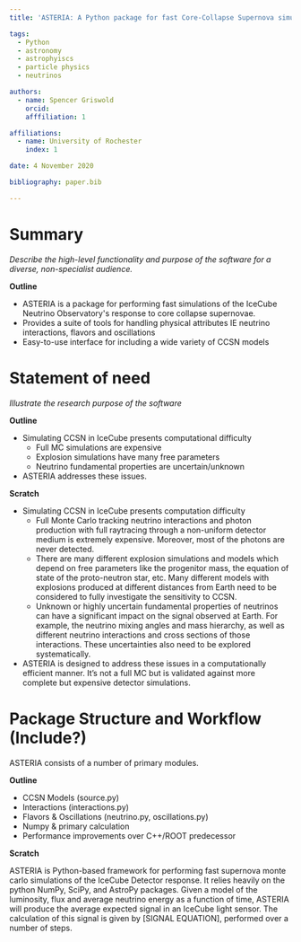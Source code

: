 ```yaml
---
title: 'ASTERIA: A Python package for fast Core-Collapse Supernova simulations in IceCube'

tags: 
  - Python
  - astronomy
  - astrophyiscs
  - particle physics
  - neutrinos

authors:
  - name: Spencer Griswold
    orcid: 
    afffiliation: 1

affiliations:
  - name: University of Rochester
    index: 1

date: 4 November 2020

bibliography: paper.bib

---
```


# Summary
_Describe the high-level functionality and purpose of the software for a diverse, non-specialist audience._

__Outline__
- ASTERIA is a package for performing fast simulations of the IceCube Neutrino Observatory's response to core collapse 
supernovae.
- Provides a suite of tools for handling physical attributes IE neutrino interactions, flavors and oscillations
- Easy-to-use interface for including a wide variety of CCSN models

# Statement of need
_Illustrate the research purpose of the software_

__Outline__
- Simulating CCSN in IceCube presents computational difficulty
  - Full MC simulations are expensive
  - Explosion simulations have many free parameters
  - Neutrino fundamental properties are uncertain/unknown
- ASTERIA addresses these issues.

__Scratch__

- Simulating CCSN in IceCube presents computation difficulty
  - Full Monte Carlo tracking neutrino interactions and photon production with full raytracing through a non-uniform 
detector medium is extremely expensive. Moreover, most of the photons are never detected.
  - There are many different explosion simulations and models which depend on free parameters like the progenitor mass, 
the equation of state of the proto-neutron star, etc. Many different models with explosions produced at different 
distances from Earth need to be considered to fully investigate the sensitivity to CCSN.
  - Unknown or highly uncertain fundamental properties of neutrinos can have a significant impact on the signal observed 
at Earth. For example, the neutrino mixing angles and mass hierarchy, as well as different neutrino interactions and 
cross sections of those interactions. These uncertainties also need to be explored systematically.
- ASTERIA is designed to address these issues in a computationally efficient manner. It’s not a full MC but is validated 
against more complete but expensive detector simulations.

# Package Structure and Workflow (Include?)
ASTERIA consists of a number of primary modules.

__Outline__
- CCSN Models (source.py)
- Interactions (interactions.py)
- Flavors & Oscillations (neutrino.py, oscillations.py)
- Numpy & primary calculation
- Performance improvements over C++/ROOT predecessor

__Scratch__

ASTERIA is Python-based framework for performing fast supernova monte carlo simulations of the IceCube Detector 
response. It relies heavily on the python NumPy, SciPy, and AstroPy packages. Given a model of the luminosity, flux and 
average neutrino energy as a function of time, ASTERIA will produce the average expected signal in an IceCube light 
sensor. The calculation of this signal is given by [SIGNAL EQUATION], performed over a number of steps. 